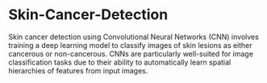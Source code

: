 # Skin-Cancer-Detection
Skin cancer detection using Convolutional Neural Networks (CNN) involves training a deep learning model to classify images of skin lesions as either cancerous or non-cancerous. CNNs are particularly well-suited for image classification tasks due to their ability to automatically learn spatial hierarchies of features from input images.  
